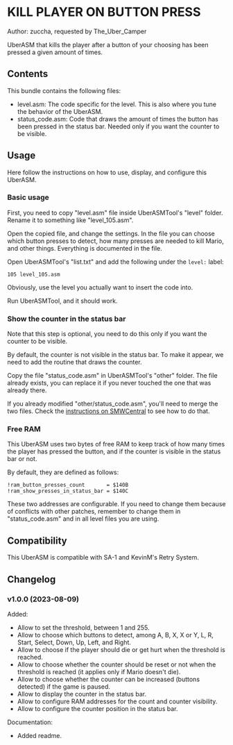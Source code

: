 # KILL PLAYER ON BUTTON PRESS

Author: zuccha, requested by The_Uber_Camper

UberASM that kills the player after a button of your choosing has been pressed a
given amount of times.

## Contents

This bundle contains the following files:

- level.asm: The code specific for the level. This is also where you tune the
  behavior of the UberASM.
- status_code.asm: Code that draws the amount of times the button has been
  pressed in the status bar. Needed only if you want the counter to be visible.

## Usage

Here follow the instructions on how to use, display, and configure this UberASM.

### Basic usage

First, you need to copy "level.asm" file inside UberASMTool's "level" folder.
Rename it to something like "level_105.asm".

Open the copied file, and change the settings. In the file you can choose which
button presses to detect, how many presses are needed to kill Mario, and other
things. Everything is documented in the file.

Open UberASMTool's "list.txt" and add the following under the `level:` label:

```
105 level_105.asm
```

Obviously, use the level you actually want to insert the code into.

Run UberASMTool, and it should work.

### Show the counter in the status bar

Note that this step is optional, you need to do this only if you want the
counter to be visible.

By default, the counter is not visible in the status bar. To make it appear, we
need to add the routine that draws the counter.

Copy the file "status_code.asm" in UberASMTool's "other" folder. The file
already exists, you can replace it if you never touched the one that was already
there.

If you already modified "other/status_code.asm", you'll need to merge the two
files. Check the
[instructions on SMWCentral](https://www.smwcentral.net/?p=faq&page=1515827-uberasm)
to see how to do that.

### Free RAM

This UberASM uses two bytes of free RAM to keep track of how many times the
player has pressed the button, and if the counter is visible in the status bar
or not.

By default, they are defined as follows:

```
!ram_button_presses_count       = $140B
!ram_show_presses_in_status_bar = $140C
```

These two addresses are configurable. If you need to change them because of
conflicts with other patches, remember to change them in "status_code.asm" and
in all level files you are using.

## Compatibility

This UberASM is compatible with SA-1 and KevinM's Retry System.

## Changelog

### v1.0.0 (2023-08-09)

Added:

- Allow to set the threshold, between 1 and 255.
- Allow to choose which buttons to detect, among A, B, X, X or Y, L, R, Start,
  Select, Down, Up, Left, and Right.
- Allow to choose if the player should die or get hurt when the threshold is
  reached.
- Allow to choose whether the counter should be reset or not when the threshold
  is reached (it applies only if Mario doesn't die).
- Allow to choose whether the counter can be increased (buttons detected) if the
  game is paused.
- Allow to display the counter in the status bar.
- Allow to configure RAM addresses for the count and counter visibility.
- Allow to configure the counter position in the status bar.

Documentation:

- Added readme.
